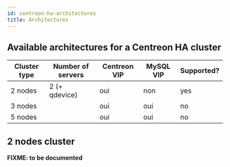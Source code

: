 ```yaml
---
id: centreon-ha-architectures
title: Architectures
---
```


## Available architectures for a Centreon HA cluster 

| Cluster type | Number of servers | Centreon VIP | MySQL VIP | Supported? |
| --------------- | ------------------ | ------------ | --------- | ------ |
| 2 nodes | 2 (+ qdevice) | oui | non | yes |
| 3 nodes |  | oui | oui | no |
| 5 nodes |  | oui | oui | no |

## 2 nodes cluster

**FIXME: to be documented**


